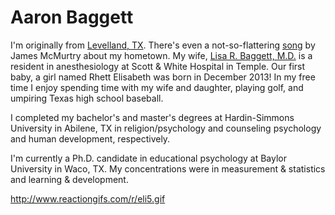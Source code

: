 Aaron Baggett
====

I'm originally from [Levelland, TX](http://www.ci.levelland.tx.us).  There's even a not-so-flattering [song](http://youtu.be/L-D824LHti4) by James McMurtry about my hometown.  My wife, [Lisa R. Baggett, M.D.](http://healthcare-professionals.sw.org/graduate-medical-education/residencies/anesthesiology/resident?resID=2351) is a resident in anesthesiology at Scott & White Hospital in Temple.  Our first baby, a girl named Rhett Elisabeth was born in December 2013!  In my free time I enjoy spending time with my wife and daughter, playing golf, and umpiring Texas high school baseball.

I completed my bachelor's and master's degrees at Hardin-Simmons University in Abilene, TX in religion/psychology and counseling psychology and human development, respectively.

I'm currently a Ph.D. candidate in educational psychology at Baylor University in Waco, TX.  My concentrations were in measurement & statistics and learning & development.

http://www.reactiongifs.com/r/eli5.gif
